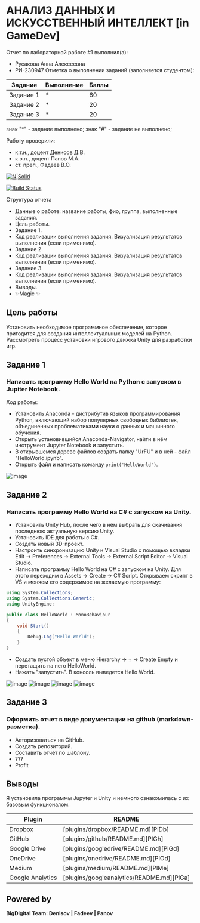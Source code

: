# АНАЛИЗ ДАННЫХ И ИСКУССТВЕННЫЙ ИНТЕЛЛЕКТ [in GameDev]
Отчет по лабораторной работе #1 выполнил(а):
- Русакова Анна Алексеевна
- РИ-230947
Отметка о выполнении заданий (заполняется студентом):

| Задание | Выполнение | Баллы |
| ------ | ------ | ------ |
| Задание 1 | * | 60 |
| Задание 2 | * | 20 |
| Задание 3 | * | 20 |

знак "*" - задание выполнено; знак "#" - задание не выполнено;

Работу проверили:
- к.т.н., доцент Денисов Д.В.
- к.э.н., доцент Панов М.А.
- ст. преп., Фадеев В.О.

[![N|Solid](https://cldup.com/dTxpPi9lDf.thumb.png)](https://nodesource.com/products/nsolid)

[![Build Status](https://travis-ci.org/joemccann/dillinger.svg?branch=master)](https://travis-ci.org/joemccann/dillinger)

Структура отчета

- Данные о работе: название работы, фио, группа, выполненные задания.
- Цель работы.
- Задание 1.
- Код реализации выполнения задания. Визуализация результатов выполнения (если применимо).
- Задание 2.
- Код реализации выполнения задания. Визуализация результатов выполнения (если применимо).
- Задание 3.
- Код реализации выполнения задания. Визуализация результатов выполнения (если применимо).
- Выводы.
- ✨Magic ✨

## Цель работы
Установить необходимое программное обеспечение, которое пригодится для создания интеллектуальных моделей на Python. Рассмотреть процесс установки игрового движка Unity для разработки игр.

## Задание 1
### Написать программу Hello World на Python с запуском в Jupiter Notebook.

Ход работы:
- Установить Anaconda - дистрибутив языков программирования Python, включающий набор популярных свободных библиотек, объединенных проблематиками науки о данных и машинного обучения.
- Открыть установившийся Anaconda-Navigator, найти в нём инструмент Jupyter Notebook и запустить.
- В открывшемся дереве файлов создать папку "UrFU" и в ней - файл "HelloWorld.ipynb".
- Открыть файл и написать команду `print('HelloWorld')`.

![image](https://github.com/user-attachments/assets/d97d867d-5572-45f6-a85f-d06dfea821b4)


## Задание 2
### Написать программу Hello World на C# с запуском на Unity. 

- Установить Unity Hub, после чего в нём выбрать для скачивания последнюю актуальную версию Unity.
- Установить IDE для работы с C#.
- Создать новый 3D-проект.
- Настроить синхронизацию Unity и Visual Studio с помощью вкладки Edit -> Preferences -> External Tools -> External Script Editor -> Visual Studio.
- Написать программу Hello World на C# с запуском на Unity. Для этого переходим в Assets -> Create -> C# Script. Открываем скрипт в VS и меняем его содержимое на желаемую программу:
```c#
using System.Collections;
using System.Collections.Generic;
using UnityEngine;

public class HelloWorld : MonoBehaviour
{
    void Start()
    {
        Debug.Log("Hello World");
    }
}
```
- Создать пустой объект в меню Hierarchy -> + -> Create Empty и перетащить на него HelloWorld.
- Нажать "запустить". В консоль выведется Hello World.

![image](https://github.com/user-attachments/assets/e2412851-e4fe-45d1-9a6c-19f99201d9c9)
![image](https://github.com/user-attachments/assets/226bf1ee-e34d-48db-948e-136162130e92)
![image](https://github.com/user-attachments/assets/7a4dfc9c-e4ac-436c-b556-281e8c53dcd7)
![image](https://github.com/user-attachments/assets/4c70d9b0-b1c2-4e9e-9084-2185195ca824)


## Задание 3
### Оформить отчет в виде документации на github (markdown-разметка).

- Авторизоваться на GitHub.
- Создать репозиторий.
- Составить отчёт по шаблону.
- ???
- Profit


## Выводы
Я установила программы Jupyter и Unity и немного ознакомилась с их базовым функционалом.


| Plugin | README |
| ------ | ------ |
| Dropbox | [plugins/dropbox/README.md][PlDb] |
| GitHub | [plugins/github/README.md][PlGh] |
| Google Drive | [plugins/googledrive/README.md][PlGd] |
| OneDrive | [plugins/onedrive/README.md][PlOd] |
| Medium | [plugins/medium/README.md][PlMe] |
| Google Analytics | [plugins/googleanalytics/README.md][PlGa] |

## Powered by

**BigDigital Team: Denisov | Fadeev | Panov**
